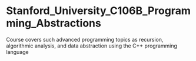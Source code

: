 # Stanford_University_C106B_Programming_Abstractions
Course covers such advanced programming topics as recursion, algorithmic analysis, and data abstraction using the C++ programming language
